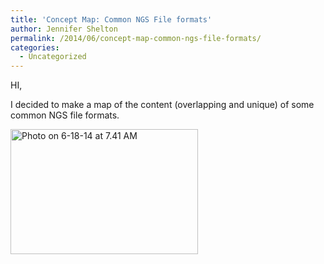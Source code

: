 ```yaml
---
title: 'Concept Map: Common NGS File formats'
author: Jennifer Shelton
permalink: /2014/06/concept-map-common-ngs-file-formats/
categories:
  - Uncategorized
---
```

HI,

I decided to make a map of the content (overlapping and unique) of some common NGS file formats.

[<img class="alignnone size-medium wp-image-7780" alt="Photo on 6-18-14 at 7.41 AM" src="http://teaching.software-carpentry.org/wp-content/uploads/2014/06/Photo-on-6-18-14-at-7.41-AM-300x200.jpg" width="300" height="200" />][1]

 [1]: http://teaching.software-carpentry.org/wp-content/uploads/2014/06/Photo-on-6-18-14-at-7.41-AM.jpg
